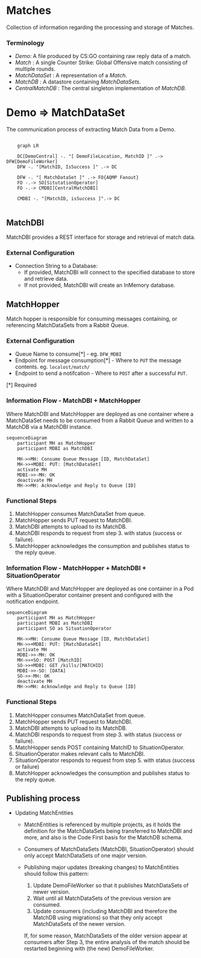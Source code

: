 # Matches

Collection of information regarding the processing and storage of Matches.

### Terminology

- *Demo*: A file produced by CS:GO containing raw reply data of a match.
- *Match* : A single Counter Strike: Global Offensive match consisting of multiple rounds.
- *MatchDataSet* : A representation of a *Match*.
- *MatchDB* : A datastore containing *MatchDataSets*.
- *CentralMatchDB* : The central singleton implementation of *MatchDB*.

# Demo => MatchDataSet

The communication process of extracting Match Data from a Demo.

```mermaid

    graph LR
    
    DC[DemoCentral] -. "[ DemoFileLocation, MatchID ]" .-> DFW[DemoFileWorker]
    DFW -. "[MatchID, IsSuccess ]" .-> DC
    
    DFW -. "[ MatchDataSet ]" .-> FO{AQMP Fanout}
    FO -.-> SO[SitutationOperator]
    FO -.-> CMDBI[CentralMatchDBI]
    
    CMDBI -. "[MatchID, isSuccess ]".-> DC


```


## MatchDBI
MatchDBI provides a REST interface for storage and retrieval of match data.

### External Configuration
- Connection String to a Database:
    - If provided, MatchDBI will connect to the specified database to store and retrieve data.
    - If not provided, MatchDBI will create an InMemory database.

## MatchHopper
Match hopper is responsible for consuming messages containing, or referencing MatchDataSets from a Rabbit Queue.

### External Configuration
- Queue Name to consume[*] - eg. `DFW_MDBI`
- Endpoint for message consumption[*] - Where to `PUT` the message contents. eg. `localost/match/`
- Endpoint to send a notifcation - Where to `POST` after a successful `PUT`.

[*] Required

### Information Flow - MatchDBI + MatchHopper

Where MatchDBI and MatchHopper are deployed as one container where a MatchDataSet needs to be consumed from a Rabbit Queue and written to a MatchDB via a MatchDBI instance.

```mermaid
sequenceDiagram
    participant MH as MatchHopper
    participant MDBI as MatchDBI
    
    MH->>MH: Consume Queue Message [ID, MatchDataSet]
    MH->>+MDBI: PUT: [MatchDataSet]
    activate MH
    MDBI->>-MH: OK
    deactivate MH
    MH->>MH: Acknowledge and Reply to Queue [ID]

```

### Functional Steps
1. MatchHopper consumes MatchDataSet from queue.
2. MatchHopper sends PUT request to MatchDBI.
3. MatchDBI attempts to upload to its MatchDB.
4. MatchDBI responds to request from step 3. with status (success or failure).
5. MatchHopper acknowledges the consumption and publishes status to the reply queue.
 
### Information Flow - MatchHopper + MatchDBI + SituationOperator

Where MatchDBI and MatchHopper are deployed as one container in a Pod with a SituationOperator container present and configured with the notification endpoint.

```mermaid
sequenceDiagram
    participant MH as MatchHopper
    participant MDBI as MatchDBI
    participant SO as SituationOperator
    
    MH->>MH: Consume Queue Message [ID, MatchDataSet]
    MH->>+MDBI: PUT: [MatchDataSet]
    activate MH
    MDBI->>-MH: OK
    MH->>+SO: POST [MatchID]
    SO->>+MDBI: GET /kills/[MATCHID]
    MDBI->>-SO: [DATA]
    SO->>-MH: OK
    deactivate MH
    MH->>MH: Acknowledge and Reply to Queue [ID]

```

### Functional Steps
1. MatchHopper consumes MatchDataSet from queue.
2. MatchHopper sends PUT request to MatchDBI.
3. MatchDBI attempts to upload to its MatchDB.
4. MatchDBI responds to request from step 3. with status (success or failure).
5. MatchHopper sends POST containing MatchID to SituationOperator.
6. SituationOperator makes relevant calls to MatchDBI.
7. SituationOperator responds to request from step 5. with status (success or failure)
5. MatchHopper acknowledges the consumption and publishes status to the reply queue.

## Publishing process
- Updating MatchEntities
    - MatchEntities is referenced by multiple projects, as it holds the definition for the MatchDataSets being transferred to MatchDBI and more, and also is the Code First basis for the MatchDB schema.
    - Consumers of MatchDataSets (MatchDBI, SituationOperator) should only accept MatchDataSets of one major version.
    

    - Publishing major updates (breaking changes) to MatchEntities should follow this pattern:
        1. Update DemoFileWorker so that it publishes MatchDataSets of newer version.
        2. Wait until all MatchDataSets of the previous version are consumed.
        3. Update consumers (including MatchDBI and therefore the MatchDB using migrations) so that they only accept MatchDataSets of the newer version.
        
        If, for some reason, MatchDataSets of the older version appear at consumers after Step 3, the entire analysis of the match should be restarted beginning with (the new) DemoFileWorker.

